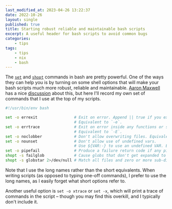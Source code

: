 ```yaml
---
last_modified_at: 2023-04-26 13:22:37
date: 2022-10-26
layout: single
published: true
title: Starting robust reliable and maintainable bash scripts
excerpt: A useful header for bash scripts to avoid common bugs
categories:
    - tips
tags:
    - tips
    - nix
    - bash
---
```


The [`set`](https://www.gnu.org/software/bash/manual/html_node/The-Set-Builtin.html) and [`shopt`](https://www.gnu.org/software/bash/manual/html_node/The-Shopt-Builtin.html) commands in bash are pretty powerful. One of the ways they can help you is by turning on some shell options that will make your bash scripts much more robust, reliable and maintainable. [Aaron Maxwell](http://redsymbol.net) has a nice [discussion](http://redsymbol.net/articles/unofficial-bash-strict-mode/) about this, but here I'll record my own set of commands that I use at the top of my scripts.

```bash
#!/usr/bin/env bash

set -o errexit                # Exit on error. Append || true if you expect an error.
                              # Equivalent to `-e`.
set -o errtrace               # Exit on error inside any functions or subshells.
                              # Equivalent to `-E`.
set -o noclobber              # Don't allow overwriting files. Equivalent to `-C`.
set -o nounset                # Don't allow use of undefined vars.
                              # Use ${VAR:-} to use an undefined VAR. Equivalent to `-u`.
set -o pipefail               # Produce a failure return code if any pipeline command errors.
shopt -s failglob             # Cause globs that don't get expanded to cause errors.
shopt -s globstar 2>/dev/null # Match all files and zero or more sub-directories.
```

Note that I use the long names rather than the short equivalents. When writing scripts (as opposed to typing one-off commands), I prefer to use the long names, as I easily forget what short options refer to.

Another useful option is `set -o xtrace` or `set -x`, which will print a trace of commands in the script – though you may find this overkill, and I typically don't include it.
